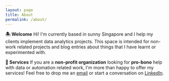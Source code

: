 ```yaml
---
layout: page
title: About
permalink: /about/
---
```


**🏝️ Welcome**
Hi! I'm currently based in sunny Singapore and I help my clients implement data analytics projects. This space is intended for non-work related projects and blog entries about things that I have learnt or experimented with.  
  
  
**🤗 Services**
If you are a **non-profit organization** looking for **pro-bono** help with data or automation related work, I'm more than happy to offer my services!
Feel free to drop me an [email](mailto:tyforfeedback@gmail.com) or start a conversation on [LinkedIn](https://www.linkedin.com/in/iiaen).
